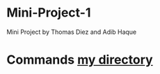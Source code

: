 # Mini-Project-1
Mini Project by Thomas Diez and Adib Haque

# Commands [my directory](Mini-Project-1) 
